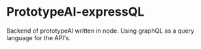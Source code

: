 # PrototypeAI-expressQL

Backend of prototypeAI written in node. Using graphQL as a query language for the API's.
